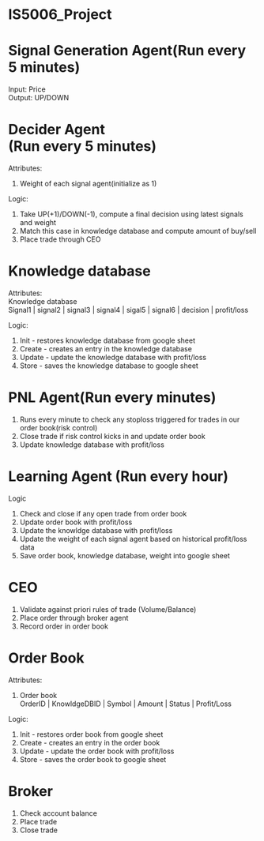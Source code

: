 # IS5006_Project

# Signal Generation Agent(Run every 5 minutes)
Input: Price<br/>
Output: UP/DOWN<br/>

# Decider Agent<br/>(Run every 5 minutes)
Attributes:<br/>
1. Weight of each signal agent(initialize as 1)<br/>

Logic:<br/>
1. Take UP(+1)/DOWN(-1), compute a final decision using latest signals and weight<br/>
2. Match this case in knowledge database and compute amount of buy/sell<br/>
3. Place trade through CEO<br/>

# Knowledge database
Attributes:<br/>
Knowledge database<br/>
Signal1 | signal2 | signal3 | signal4 | sigal5 | signal6 | decision | profit/loss<br/>

Logic:<br/>
1. Init - restores knowledge database from google sheet<br/>
2. Create - creates an entry in the knowledge database<br/>
3. Update - update the knowledge database with profit/loss<br/>
4. Store - saves the knowledge database to google sheet<br/>

# PNL Agent(Run every minutes)
1. Runs every minute to check any stoploss triggered for trades in our order book(risk control)
2. Close trade if risk control kicks in and update order book
3. Update knowledge database with profit/loss

# Learning Agent (Run every hour)
Logic
1. Check and close if any open trade from order book<br/>
2. Update order book with profit/loss<br/>
3. Update the knowldge database with profit/loss<br/>
4. Update the weight of each signal agent based on historical profit/loss data<br/>
5. Save order book, knowledge database, weight into google sheet

# CEO
1. Validate against priori rules of trade (Volume/Balance)<br/>
2. Place order through broker agent<br/>
3. Record order in order book<br/>

# Order Book
Attributes:<br/>
1. Order book<br/>
OrderID | KnowldgeDBID | Symbol | Amount | Status | Profit/Loss<br/>

Logic:<br/>
1. Init - restores order book from google sheet<br/>
2. Create - creates an entry in the order book<br/>
3. Update - update the order book with profit/loss<br/>
4. Store - saves the order book to google sheet<br/>

# Broker
1. Check account balance
2. Place trade
3. Close trade


